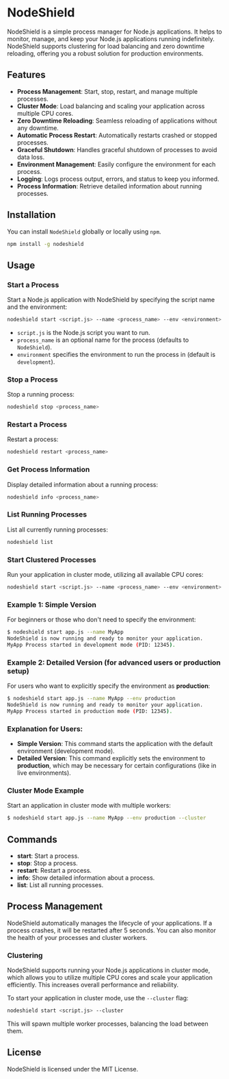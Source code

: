 # NodeShield

NodeShield is a simple process manager for Node.js applications. It helps to monitor, manage, and keep your Node.js applications running indefinitely. NodeShield supports clustering for load balancing and zero downtime reloading, offering you a robust solution for production environments.

## Features

- **Process Management**: Start, stop, restart, and manage multiple processes.
- **Cluster Mode**: Load balancing and scaling your application across multiple CPU cores.
- **Zero Downtime Reloading**: Seamless reloading of applications without any downtime.
- **Automatic Process Restart**: Automatically restarts crashed or stopped processes.
- **Graceful Shutdown**: Handles graceful shutdown of processes to avoid data loss.
- **Environment Management**: Easily configure the environment for each process.
- **Logging**: Logs process output, errors, and status to keep you informed.
- **Process Information**: Retrieve detailed information about running processes.

## Installation

You can install `NodeShield` globally or locally using `npm`.

```bash
npm install -g nodeshield
```

## Usage

### Start a Process

Start a Node.js application with NodeShield by specifying the script name and the environment:

```bash
nodeshield start <script.js> --name <process_name> --env <environment>
```

- `script.js` is the Node.js script you want to run.
- `process_name` is an optional name for the process (defaults to `NodeShield`).
- `environment` specifies the environment to run the process in (default is `development`).

### Stop a Process

Stop a running process:

```bash
nodeshield stop <process_name>
```

### Restart a Process

Restart a process:

```bash
nodeshield restart <process_name>
```

### Get Process Information

Display detailed information about a running process:

```bash
nodeshield info <process_name>
```

### List Running Processes

List all currently running processes:

```bash
nodeshield list
```

### Start Clustered Processes

Run your application in cluster mode, utilizing all available CPU cores:

```bash
nodeshield start <script.js> --name <process_name> --env <environment> --cluster
```

### Example 1: Simple Version
For beginners or those who don't need to specify the environment:

```bash
$ nodeshield start app.js --name MyApp
NodeShield is now running and ready to monitor your application.
MyApp Process started in development mode (PID: 12345).
```

### Example 2: Detailed Version (for advanced users or production setup)
For users who want to explicitly specify the environment as **production**:

```bash
$ nodeshield start app.js --name MyApp --env production
NodeShield is now running and ready to monitor your application.
MyApp Process started in production mode (PID: 12345).
```
### Explanation for Users:
- **Simple Version**: This command starts the application with the default environment (development mode).
- **Detailed Version**: This command explicitly sets the environment to **production**, which may be necessary for certain configurations (like in live environments).
 
### Cluster Mode Example

Start an application in cluster mode with multiple workers:

```bash
$ nodeshield start app.js --name MyApp --env production --cluster
```

## Commands

- **start**: Start a process.
- **stop**: Stop a process.
- **restart**: Restart a process.
- **info**: Show detailed information about a process.
- **list**: List all running processes.

## Process Management

NodeShield automatically manages the lifecycle of your applications. If a process crashes, it will be restarted after 5 seconds. You can also monitor the health of your processes and cluster workers.

### Clustering

NodeShield supports running your Node.js applications in cluster mode, which allows you to utilize multiple CPU cores and scale your application efficiently. This increases overall performance and reliability.

To start your application in cluster mode, use the `--cluster` flag:

```bash
nodeshield start <script.js> --cluster
```

This will spawn multiple worker processes, balancing the load between them.

## License

NodeShield is licensed under the MIT License.
